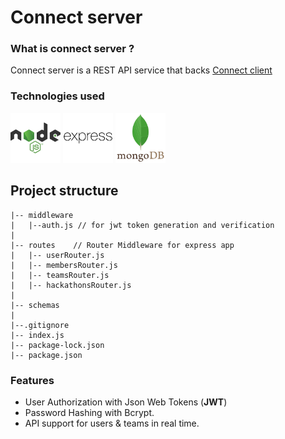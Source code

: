 # Connect server

### What is connect server ? 
Connect server is a REST API service that backs [Connect client](https://connectdev.vercel.app)

### Technologies used
<img src="https://raw.githubusercontent.com/devicons/devicon/master/icons/nodejs/nodejs-original-wordmark.svg" alt="nodejs" width="80" height="80"/> <img src="https://raw.githubusercontent.com/devicons/devicon/master/icons/express/express-original-wordmark.svg" alt="express" width="80" height="80"/> <img src="https://raw.githubusercontent.com/devicons/devicon/master/icons/mongodb/mongodb-original-wordmark.svg" alt="mongodb" width="80" height="80"/>


## Project structure
```
|-- middleware
|   |--auth.js // for jwt token generation and verification
|
|-- routes    // Router Middleware for express app  
|   |-- userRouter.js
|   |-- membersRouter.js
|   |-- teamsRouter.js
|   |-- hackathonsRouter.js
|
|-- schemas
|
|--.gitignore
|-- index.js
|-- package-lock.json
|-- package.json
```

### Features
- User Authorization with Json Web Tokens (**JWT**)
- Password Hashing with Bcrypt.
- API support for users & teams in real time.


